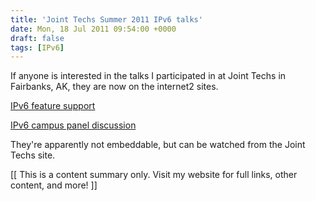 ```yaml
---
title: 'Joint Techs Summer 2011 IPv6 talks'
date: Mon, 18 Jul 2011 09:54:00 +0000
draft: false
tags: [IPv6]
---
```


If anyone is interested in the talks I participated in at Joint Techs in Fairbanks, AK, they are now on the internet2 sites.  
  
[IPv6 feature support](http://events.internet2.edu/2011/jt-uaf/agenda.cfm?go=session&id=10001852&event=1151)  
  
[IPv6 campus panel discussion](http://events.internet2.edu/2011/jt-uaf/agenda.cfm?go=session&id=10001863&event=1151)  
  
They're apparently not embeddable, but can be watched from the Joint Techs site.

\[\[ This is a content summary only. Visit my website for full links, other content, and more! \]\]